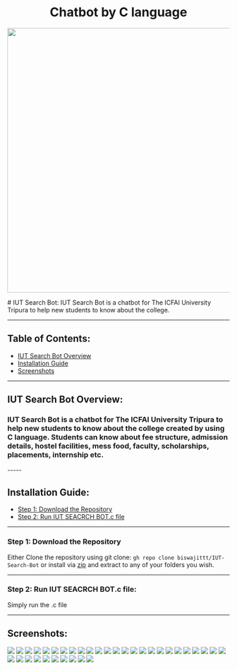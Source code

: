 <h1 align="center">Chatbot by C language</h1>
<p align="center"><a><img src="Images/1.JPG" width="600"></a></p>
# IUT Search Bot:
IUT Search Bot is a chatbot for The ICFAI University Tripura to help new students to know about the college.

-----
## Table of Contents:

* [IUT Search Bot Overview](#item1)
* [Installation Guide](#item2)
* [Screenshots](#item3)
-----
<a name="item1"></a>

## IUT Search Bot Overview:
<h3>
IUT Search Bot is a chatbot for The ICFAI University Tripura to help new students to know about the college created by using C language. Students can know about fee structure, admission details, hostel facilities, mess food, faculty, scholarships, placements, internship etc.
</h3>
-----
<a name="item2"></a>

## Installation Guide:

* [Step 1: Download the Repository](#step1)
* [Step 2: Run IUT SEACRCH BOT.c file](#step2)

-----
<a name="step1"></a>

### Step 1: Download the Repository

Either Clone the repository using git clone: `gh repo clone biswajittt/IUT-Search-Bot`
or install via <a target="_blank" href="https://github.com/biswajittt/IUT-Search-Bot/archive/refs/heads/master.zip">zip</a> and extract 
to any of your folders you wish.

-----
<a name="step2"></a>

### Step 2: Run IUT SEACRCH BOT.c file:

Simply run the .c file

-----
<a name="item3"></a>

## Screenshots:
![](Images/0.JPG)
![](Images/1.JPG)
![](Images/2.JPG)
![](Images/3.JPG)
![](Images/4.JPG)
![](Images/5.JPG)
![](Images/6.JPG)
![](Images/7.JPG)
![](Images/8.JPG)
![](Images/9.JPG)
![](Images/10.JPG)
![](Images/11.JPG)
![](Images/12.JPG)
![](Images/13.JPG)
![](Images/14.JPG)
![](Images/15.JPG)
![](Images/16.JPG)
![](Images/17.JPG)
![](Images/18.JPG)
![](Images/19.JPG)
![](Images/20.JPG)
![](Images/21.JPG)
![](Images/22.JPG)
![](Images/23.JPG)
![](Images/24.JPG)
![](Images/25.JPG)
![](Images/26.JPG)
![](Images/27.JPG)
![](Images/28.JPG)
![](Images/30.JPG)
![](Images/31.JPG)
![](Images/32.JPG)
![](Images/33.JPG)
![](Images/34.JPG)
![](Images/35.JPG)
